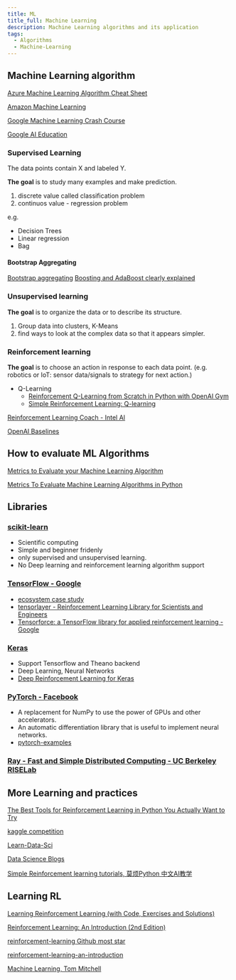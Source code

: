 ```yaml
---
title: ML
title_full: Machine Learning
description: Machine Learning algorithms and its application
tags:
  - Algorithms
  - Machine-Learning
---
```


## Machine Learning algorithm

[Azure Machine Learning Algorithm Cheat Sheet](https://docs.microsoft.com/en-us/azure/machine-learning/algorithm-cheat-sheet)

[Amazon Machine Learning](https://docs.aws.amazon.com/machine-learning/latest/dg/what-is-amazon-machine-learning.html)

[Google Machine Learning Crash Course](https://developers.google.com/machine-learning/crash-course)

[Google AI Education](https://ai.google/education/)

### Supervised Learning

The data points contain X and labeled Y.

**The goal** is to study many examples and make prediction.

1. discrete value called classification problem
2. continuos value - regression problem

e.g.

* Decision Trees
* Linear regression
* Bag

#### Bootstrap Aggregating

[Bootstrap aggregating](https://en.wikipedia.org/wiki/Bootstrap_aggregating)
[Boosting and AdaBoost clearly explained](https://towardsdatascience.com/boosting-and-adaboost-clearly-explained-856e21152d3e)

### Unsupervised learning

**The goal** is to organize the data or to describe its structure.

1. Group data into clusters, K-Means
2. find ways to look at the complex data so that it appears simpler.

### Reinforcement learning

**The goal** is to choose an action in response to each data point.
(e.g. robotics or IoT: sensor data/signals to strategy for next action.)

* Q-Learning
  * [Reinforcement Q-Learning from Scratch in Python with OpenAI Gym](https://www.learndatasci.com/tutorials/reinforcement-q-learning-scratch-python-openai-gym/)
  * [Simple Reinforcement Learning: Q-learning](https://towardsdatascience.com/simple-reinforcement-learning-q-learning-fcddc4b6fe56)

[Reinforcement Learning Coach - Intel AI](https://github.com/IntelLabs/coach)

[OpenAI Baselines](https://github.com/openai/baselines)

## How to evaluate ML Algorithms

[Metrics to Evaluate your Machine Learning Algorithm](https://towardsdatascience.com/metrics-to-evaluate-your-machine-learning-algorithm-f10ba6e38234)

[Metrics To Evaluate Machine Learning Algorithms in Python](https://machinelearningmastery.com/metrics-evaluate-machine-learning-algorithms-python/)

## Libraries

### [scikit-learn](https://scikit-learn.org/stable/)

* Scientific computing
* Simple and beginner fridenly
* only supervised and unsupervised learning.
* No Deep learning and reinforcement learning algorithm support

### [TensorFlow - Google](https://www.tensorflow.org/tutorials)

* [ecosystem case study](https://www.tensorflow.org/about/case-studies)
* [tensorlayer - Reinforcement Learning Library for Scientists and Engineers](https://github.com/tensorlayer/tensorlayer)
* [Tensorforce: a TensorFlow library for applied reinforcement learning - Google](https://github.com/tensorforce/tensorforce)

### [Keras](https://keras.io/)

* Support Tensorflow and Theano backend
* Deep Learning, Neural Networks
* [Deep Reinforcement Learning for Keras](https://github.com/keras-rl/keras-rl)

### [PyTorch - Facebook](https://pytorch.org/tutorials/beginner/deep_learning_60min_blitz.html)

* A replacement for NumPy to use the power of GPUs and other accelerators.
* An automatic differentiation library that is useful to implement neural networks.
* [pytorch-examples](https://github.com/pytorch/examples)

### [Ray - Fast and Simple Distributed Computing - UC Berkeley RISELab](https://ray.io/)

## More Learning and practices

[The Best Tools for Reinforcement Learning in Python You Actually Want to Try](https://neptune.ai/blog/the-best-tools-for-reinforcement-learning-in-python)

[kaggle competition](https://www.kaggle.com/)

[Learn-Data-Sci](https://www.learndatasci.com/tutorials/reinforcement-q-learning-scratch-python-openai-gym/)

[Data Science Blogs](https://github.com/LearnDataSci/data-science-blogs)

[Simple Reinforcement learning tutorials, 莫烦Python 中文AI教学](https://github.com/MorvanZhou/Reinforcement-learning-with-tensorflow)

## Learning RL

[Learning Reinforcement Learning (with Code, Exercises and Solutions)](http://www.wildml.com/2016/10/learning-reinforcement-learning/)

[Reinforcement Learning: An Introduction (2nd Edition)](http://incompleteideas.net/book/RLbook2018.pdf)

[reinforcement-learning Github most star](https://github.com/dennybritz/reinforcement-learning)

[reinforcement-learning-an-introduction](https://github.com/ShangtongZhang/reinforcement-learning-an-introduction)

[Machine Learning, Tom Mitchell](https://www.cs.cmu.edu/~tom/mlbook.html)